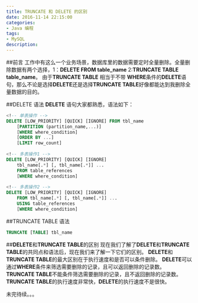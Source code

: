 ```yaml
---
title: TRUNCATE 和 DELETE 的区别
date: 2016-11-14 22:15:00
categories:
- Java 编程
tags: 
- MySQL
description: 
---
```


##前言
  工作中有这么一个业务场景，数据库里的数据需要定时全量删除。全量删除数据有两个选择，1：**DELETE FROM table_name** 2:**TRUNCATE TABLE table_name**。
由于**TRUNCATE TABLE** 相当于不带 **WHERE**条件的**DELETE**语句，那么不论是选择**DELETE**还是选择**TRUNCATE TABLE**好像都能达到我删除全量数据的目的。
<!-- more -->
##DELETE 语法
**DELETE** 语句大家都熟悉，语法如下：

```sql
<!-- 单表操作 -->
DELETE [LOW_PRIORITY] [QUICK] [IGNORE] FROM tbl_name
    [PARTITION (partition_name,...)]
    [WHERE where_condition]
    [ORDER BY ...]
    [LIMIT row_count]
    
<!-- 多表操作1 -->
DELETE [LOW_PRIORITY] [QUICK] [IGNORE]
    tbl_name[.*] [, tbl_name[.*]] ...
    FROM table_references
    [WHERE where_condition]
    
<!-- 多表操作2 -->
DELETE [LOW_PRIORITY] [QUICK] [IGNORE]
    FROM tbl_name[.*] [, tbl_name[.*]] ...
    USING table_references
    [WHERE where_condition]
```
##TRUNCATE TABLE 语法

```sql
TRUNCATE [TABLE] tbl_name
```
##**DELETE**和**TRUNCATE TABLE**的区别
现在我们了解了**DELETE**和**TRUNCATE TABLE**的共同点和语法后，现在我们来了解一下它们的区别。
**DELETE**和**TRUNCATE TABLE**的最大区别在于执行速度和是否可以条件删除。
**DELETE**可以通过**WHERE**条件来筛选需要删除的记录，且可以返回删除的记录数。
**TRUNCATE TABLE**不能条件筛选需要删除的记录，且不返回删除的记录数。
**TRUNCATE TABLE**的执行速度非常快，**DELETE**的执行速度不是很快。

未完待续。。。

